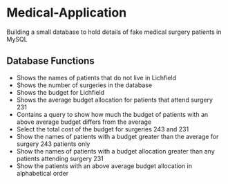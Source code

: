 # Medical-Application
Building a small database to hold details of fake medical surgery patients in MySQL

## Database Functions
* Shows the names of patients that do not live in Lichfield 
* Shows the number of surgeries in the database
* Shows the budget for Lichfield
* Shows the average budget allocation for patients that attend surgery 231
* Contains a query to show how much the budget of patients with an above average budget differs from the average
* Select the total cost of the budget for surgeries 243 and 231
* Show the names of patients with a budget greater than the average for surgery 243 patients only
* Show the names of patients with a budget allocation greater than any patients attending surgery 231
* Show the patients with an above average budget allocation in alphabetical order

